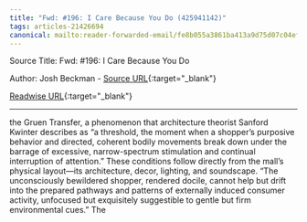 ```yaml
---
title: "Fwd: #196: I Care Because You Do (425941142)"
tags: articles-21426694
canonical: mailto:reader-forwarded-email/fe8b055a3861ba413a9d75d07c04ef5c
---
```


Source Title: Fwd: #196: I Care Because You Do

Author: Josh Beckman - [Source URL](mailto:reader-forwarded-email/fe8b055a3861ba413a9d75d07c04ef5c){:target="_blank"}

[Readwise URL](https://readwise.io/open/425941142){:target="_blank"}

---

the Gruen Transfer, a phenomenon that architecture theorist Sanford Kwinter describes as “a threshold, the moment when a shopper’s purposive behavior and directed, coherent bodily movements break down under the barrage of excessive, narrow-spectrum stimulation and continual interruption of attention.” These conditions follow directly from the mall’s physical layout—its architecture, decor, lighting, and soundscape. “The unconsciously bewildered shopper, rendered docile, cannot help but drift into the prepared pathways and patterns of externally induced consumer activity, unfocused but exquisitely suggestible to gentle but firm environmental cues.” The
